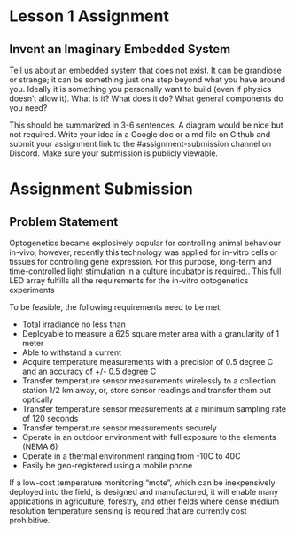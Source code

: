 # Lesson 1 Assignment

## Invent an Imaginary Embedded System

Tell us about an embedded system that does not exist. It can be grandiose or strange; it can be
something just one step beyond what you have around you. Ideally it is something you
personally want to build (even if physics doesn’t allow it). What is it? What does it do? What
general components do you need?

This should be summarized in 3-6 sentences. A diagram would be nice but not required.
Write your idea in a Google doc or a md file on Github and submit your assignment link to the
#assignment-submission channel on Discord. Make sure your submission is publicly viewable.

# Assignment Submission

## Problem Statement
Optogenetics became explosively popular
for controlling animal behaviour in-vivo,
however, recently this technology was
applied for in-vitro cells or tissues for
controlling gene expression.
For this purpose, long-term and
time-controlled light stimulation in a
culture incubator is required..
This full  LED array fulfills
all the requirements for the in-vitro
optogenetics experiments


To be feasible, the following requirements need to be met:

* Total irradiance no less than 
* Deployable to measure a 625 square meter area with a granularity of 1 meter
* Able to withstand a current 
* Acquire temperature measurements with a precision of 0.5 degree C and an accuracy of +/- 0.5 degree C
* Transfer temperature sensor measurements wirelessly to a collection station 1/2 km away, or, store sensor readings and transfer them out optically
* Transfer temperature sensor measurements at a minimum sampling rate of 120 seconds
* Transfer temperature sensor measurements securely
* Operate in an outdoor environment with full exposure to the elements (NEMA 6)
* Operate in a thermal environment ranging from -10C to 40C
* Easily be geo-registered using a mobile phone

If a low-cost temperature monitoring “mote”, which can be inexpensively deployed into the field, is designed and manufactured, it will enable many applications in agriculture, forestry, and other fields where dense medium resolution temperature sensing is required that are currently cost prohibitive.
